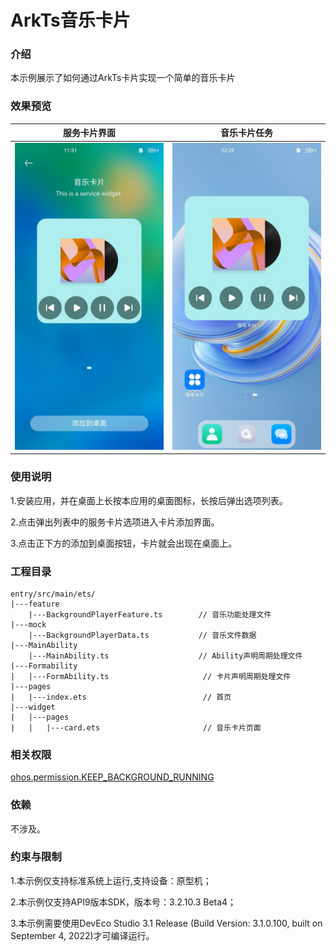 # ArkTs音乐卡片

### 介绍

本示例展示了如何通过ArkTs卡片实现一个简单的音乐卡片

### 效果预览

|服务卡片界面                                    |音乐卡片任务                                |
|---------------------------------------|-------------------------------------|
|![image](screenshots/device/card.jpg) |![image](screenshots/device/start.jpg)|

### 使用说明

1.安装应用，并在桌面上长按本应用的桌面图标，长按后弹出选项列表。

2.点击弹出列表中的服务卡片选项进入卡片添加界面。

3.点击正下方的添加到桌面按钮，卡片就会出现在桌面上。

### 工程目录

```
entry/src/main/ets/
|---feature
    |---BackgroundPlayerFeature.ts        // 音乐功能处理文件
|---mock
    |---BackgroundPlayerData.ts           // 音乐文件数据
|---MainAbility
    |---MainAbility.ts                    // Ability声明周期处理文件
|---Formability
|   |---FormAbility.ts                     // 卡片声明周期处理文件
|---pages
|   |---index.ets                          // 首页
|---widget
|   |---pages
|   |   |---card.ets                       // 音乐卡片页面
```

### 相关权限

[ohos.permission.KEEP_BACKGROUND_RUNNING](https://gitee.com/openharmony/docs/blob/master/zh-cn/application-dev/security/permission-list.md)

### 依赖

不涉及。

### 约束与限制

1.本示例仅支持标准系统上运行,支持设备：原型机；

2.本示例仅支持API9版本SDK，版本号：3.2.10.3 Beta4；

3.本示例需要使用DevEco Studio 3.1 Release (Build Version: 3.1.0.100, built on September 4, 2022)才可编译运行。